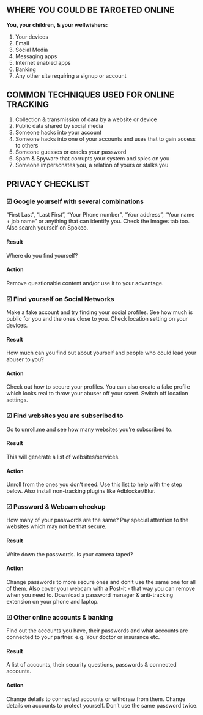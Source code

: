 ## WHERE YOU COULD BE TARGETED ONLINE 
**You, your children, & your wellwishers:**
1. Your devices
2. Email
3. Social Media
4. Messaging apps
5. Internet enabled apps
6. Banking
7. Any other site requiring a signup or account

## COMMON TECHNIQUES USED FOR ONLINE TRACKING
1. Collection & transmission of data by a website or device
2. Public data shared by social media
3. Someone hacks into your account
4. Someone hacks into one of your accounts and uses that to gain access to others
5. Someone guesses or cracks your password
6. Spam & Spyware that corrupts your system and spies on you
7. Someone impersonates you, a relation of yours or stalks you

## PRIVACY CHECKLIST
### &#9745; Google yourself with several combinations
“First Last”, “Last First”, “Your Phone number”, “Your address”, “Your name + job name” or anything that can identify you. Check the Images tab too. Also search yourself on Spokeo.
#### Result 
Where do you find yourself?
#### Action
Remove questionable content and/or use it to your advantage.

### &#9745; Find yourself on Social Networks 
Make a fake account and try finding your social profiles. See how much is public for you and the ones close to you. Check location setting on your devices.
#### Result 
How much can you find out about yourself and people who could lead your abuser to you?
#### Action
Check out how to secure your profiles. You can also create a fake profile which looks real to throw your abuser off your scent. Switch off location settings.

### &#9745; Find websites you are subscribed to
Go to unroll.me and see how many websites you’re subscribed to.
#### Result 
This will generate a list of websites/services.
#### Action
Unroll from the ones you don’t need. Use this list to help with the step below. Also install non-tracking plugins like Adblocker/Blur.

### &#9745; Password & Webcam checkup
How many of your passwords are the same? Pay special attention to the websites which may not be that secure.
#### Result 
Write down the passwords. Is your camera taped?
#### Action
Change passwords to more secure ones and don’t use the same one for all of them. Also cover your webcam with a Post-it - that way you can remove when you need to. Download a password manager & anti-tracking extension on your phone and laptop.

### &#9745; Other online accounts & banking 
Find out the accounts you have, their passwords and what accounts are connected to your partner. e.g. Your doctor or insurance etc.
#### Result 
 A list of accounts, their security questions, passwords & connected accounts.
#### Action
Change details to connected accounts or withdraw from them. Change details on accounts to protect yourself. Don’t use the same password twice.







